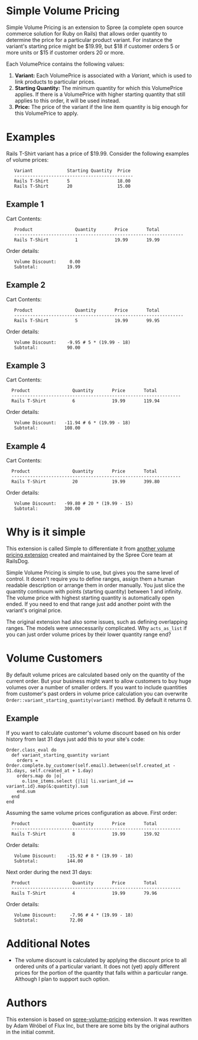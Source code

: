 Simple Volume Pricing
=====================

Simple Volume Pricing is an extension to Spree (a complete open source commerce
solution for Ruby on Rails) that allows order quantity to determine the price
for a particular product variant. For instance the variant's starting price
might be $19.99, but $18 if customer orders 5 or more units or $15 if customer
orders 20 or more.

Each VolumePrice contains the following values:

1. **Variant:** Each VolumePrice is associated with a _Variant_, which is used
   to link products to particular prices.
2. **Starting Quantity:** The minimum quantity for which this VolumePrice
   applies. If there is a VolumePrice with higher starting quantity that still
   applies to this order, it will be used instead.
3. **Price:** The price of the variant if the line item quantity is big enough
   for this VolumePrice to apply.

Examples
========
Rails T-Shirt variant has a price of $19.99. Consider the following examples of
volume prices:

       Variant             Starting Quantity  Price
       ---------------------------------------------
       Rails T-Shirt       5                  18.00
       Rails T-Shirt       20                 15.00

## Example 1

Cart Contents:

       Product                Quantity       Price       Total
       ----------------------------------------------------------------
       Rails T-Shirt          1              19.99       19.99

Order details:

       Volume Discount:     0.00
       Subtotal:           19.99

## Example 2

Cart Contents:

       Product                Quantity       Price       Total
       ----------------------------------------------------------------
       Rails T-Shirt          5              19.99       99.95

Order details:

       Volume Discount:    -9.95 # 5 * (19.99 - 18)
       Subtotal:           90.00

## Example 3

Cart Contents:

      Product                Quantity       Price       Total
      ----------------------------------------------------------------
      Rails T-Shirt          6              19.99       119.94

Order details:

       Volume Discount:   -11.94 # 6 * (19.99 - 18)
       Subtotal:          108.00

## Example 4

Cart Contents:

      Product                Quantity       Price       Total
      ----------------------------------------------------------------
      Rails T-Shirt          20             19.99       399.80

Order details:

       Volume Discount:   -99.80 # 20 * (19.99 - 15)
       Subtotal:          300.00



Why is it simple
================

This extension is called Simple to differentiate it from [another volume pricing
extension](https://github.com/railsdog/spree-volume-pricing) created and
maintained by the Spree Core team at RailsDog.

Simple Volume Pricing is simple to use, but gives you the same level of control.
It doesn't require you to define ranges, assign them a human readable
description or arrange them in order manually. You just slice the quantity
continuum with points (starting quantity) between 1 and infinity. The volume
price with highest starting quantity is automatically open ended. If you need to
end that range just add another point with the variant's original price.

The original extension had also some issues, such as defining overlapping
ranges. The models were unnecessarily complicated. Why `acts_as_list` if you can
just order volume prices by their lower quantity range end?


Volume Customers
================

By default volume prices are calculated based only on the quantity of the
current order. But your business might want to allow customers to buy huge
volumes over a number of smaller orders. If you want to include quantities from
customer's past orders in volume price calculation you can overwrite
`Order::variant_starting_quantity(variant)` method. By default it returns 0.

## Example

If you want to calculate customer's volume discount based on his order history
from last 31 days just add this to your site's code:

    Order.class_eval do
      def variant_starting_quantity variant
        orders = Order.complete.by_customer(self.email).between(self.created_at - 31.days, self.created_at + 1.day)
        orders.map do |o|
          o.line_items.select {|li| li.variant_id == variant.id}.map(&:quantity).sum
        end.sum
      end
    end

Assuming the same volume prices configuration as above. First order:

      Product                Quantity       Price       Total
      ----------------------------------------------------------------
      Rails T-Shirt          8              19.99       159.92

Order details:

       Volume Discount:    -15.92 # 8 * (19.99 - 18)
       Subtotal:           144.00


Next order during the next 31 days:

      Product                Quantity       Price       Total
      ----------------------------------------------------------------
      Rails T-Shirt          4              19.99       79.96

Order details:

       Volume Discount:     -7.96 # 4 * (19.99 - 18)
       Subtotal:            72.00


Additional Notes
================

* The volume discount is calculated by applying the discount price to all
  ordered units of a particular variant. It does not (yet) apply different
  prices for the portion of the quantity that falls within a particular range.
  Although I plan to support such option.

Authors
=======

This extension is based on
[spree-volume-pricing](https://github.com/railsdog/spree-volume-pricing)
extension. It was rewritten by Adam Wróbel of Flux Inc, but there are some bits
by the original authors in the initial commit.
